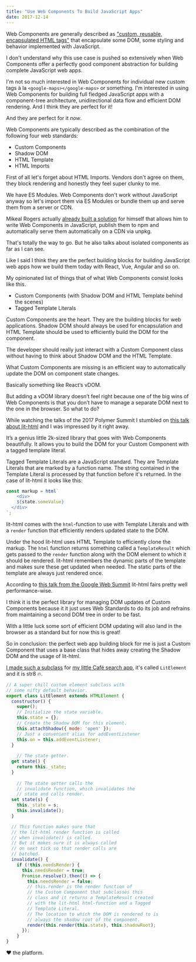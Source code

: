 ```yaml
---
title: "Use Web Components To Build JavaScript Apps"
date: 2017-12-14
---
```


Web Components are generally described as ["custom, reusable, encapsulated HTML tags"](https://www.webcomponents.org/introduction) that encapsulate some DOM, some styling and behavior implemented with JavaScript.

I don't understand why this use case is pushed so extensively when Web Components offer a perfectly good component abstraction for building complete JavaScript web apps.

I'm not so much interested in Web Components for individual new custom tags à la `<google-maps></google-maps>` or something. I'm interested in using Web Components for building full fledged JavaScript apps with a component-tree architecture, unidirectional data flow and efficient DOM rendering. And I think they are perfect for it!

And they are perfect for it _now_. 

Web Components are typically described as the combination of the following four web standards: 

- Custom Components
- Shadow DOM
- HTML Template
- HTML Imports

First of all let's forget about HTML Imports. Vendors don't agree on them, they block rendering and honestly they feel super clunky to me.

We have ES Modules. Web Components don't work without JavaScript anyway so let's import them via ES Modules or bundle them up and serve them from a server or CDN. 

Mikeal Rogers actually [already built a solution](https://medium.com/@mikeal/ive-seen-the-future-it-s-full-of-html-2577246f2210) for himself that allows him to write Web Components in JavaScript, publish them to npm and automatically serve them automatically on a CDN via unpkg.

That's totally the way to go. But he also talks about isolated components as far as I can see.

Like I said I think they are the perfect building blocks for building JavaScript web apps how we build them today with React, Vue, Angular and so on.

My opinionated list of things that of what Web Components consist looks like this.

- Custom Components (with Shadow DOM and HTML Template behind the scenes)
- Tagged Template Literals

Custom Components are the heart. They are the building blocks for web applications. Shadow DOM should always be used for encapsulation and HTML Template should be used to efficiently build the DOM for the component. 

The developer should really just interact with a Custom Component class without having to think about Shadow DOM and the HTML Template.

What Custom Components are missing is an efficient way to automatically update the DOM on component state changes.

Basically something like React‘s vDOM.

But adding a vDOM library doesn’t feel right because one of the big wins of Web Components is that you don’t have to manage a separate DOM next to the one in the browser. So what to do?

While watching the talks of the 2017 Polymer Summit I stumbled on [this talk about lit-html](https://www.youtube.com/watch?v=ruql541T7gc) and I was impressed by it right away.

It’s a genius little 2k-sized library that goes with Web Components beautifully. It allows you to build the DOM for your Custom Component with a tagged template literal.

Tagged Template Literals are a JavaScript standard. They are Template Literals that are marked by a function name. The string contained in the Template Literal is processed by that function before it's returned. In the case of lit-html it looks like this: 

```js
const markup = html`
	<div>
    ${state.someValue}
  </div>
`;
```

lit-html comes with the `html`-function to use with Template Literals and with a `render` function that efficiently renders updated state to the DOM.

Under the hood lit-html uses HTML Template to efficiently clone the markup. The `html` function returns something called a `TemplateResult` which gets passed to the `render` function along with the DOM element to which it should be rendered. lit-html remembers the dynamic parts of the template and makes sure these get updated when needed. The static parts of the template are always just rendered once.

According to [this talk from the Google Web Summit](https://youtu.be/Io6JjgckHbg?t=1254) lit-html fairs pretty well performance-wise.

I think it is the perfect library for managing DOM updates of Custom Components because it it just uses Web Standards to do its job and refrains from maintaining a second DOM tree in order to be fast. 

With a little luck some sort of efficient DOM updating will also land in the browser as a standard but for now this is great!

So in conclusion: the perfect web app building block for me is just a Custom Component that uses a base class that hides away creating the Shadow DOM and the usage of lit-html. 

[I made such a subclass](https://github.com/kahlil/kaf/blob/master/js/util/lit-element.js) for [my little Café search app](https://kaf.kahlillechelt.com), it's called `LitElement` and it is str8 🔥.

```js
// A super chill custom element subclass with
// some nifty default behavior.
export class LitElement extends HTMLElement {
  constructor() {
    super();
    // Initialize the state variable.
    this.state = {};
    // Create the Shadow DOM for this element.
    this.attachShadow({ mode: 'open' });
    // Just a convenient alias for addEventListener
    this.on = this.addEventListener;
  }
	
	// The state getter.
  get state() {
    return this._state;
  }
	
	// The state setter calls the 
	// invalidate function, which invalidates the
	// state and calls render.
  set state(s) {
    this._state = s;
    this.invalidate();
  }

  // This function makes sure that 
  // the lit-html render function is called 
  // when invalidate() is called. 
  // But it makes sure it is always called 
  // on next tick so that render calls are 
  // batched.
  invalidate() {
    if (!this.needsRender) {
      this.needsRender = true;
      Promise.resolve().then(() => {
        this.needsRender = false;
        // this.render is the render function of 
        // the Custom Component that subclasses this
        // class and it returns a TemplateResult created
        // with the lit-html html-function and a Tagged 
        // Template Literal. 
        // The location to which the DOM is rendered to is
        // always the shadow root of the component.
        render(this.render(this.state), this.shadowRoot);
      });
    }
}
```

❤️ the platform.

